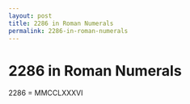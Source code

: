 ```yaml
---
layout: post
title: 2286 in Roman Numerals
permalink: 2286-in-roman-numerals
---
```


# 2286 in Roman Numerals

2286 = MMCCLXXXVI
